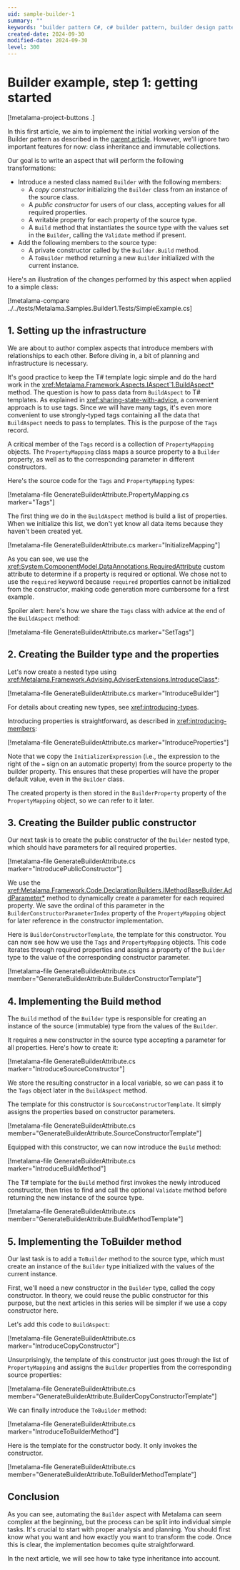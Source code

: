 ```yaml
---
uid: sample-builder-1
summary: ""
keywords: "builder pattern C#, c# builder pattern, builder design pattern C#"
created-date: 2024-09-30
modified-date: 2024-09-30
level: 300
---
```


# Builder example, step 1: getting started

[!metalama-project-buttons .]

In this first article, we aim to implement the initial working version of the Builder pattern as described in the [parent article](xref:sample-builder). However, we'll ignore two important features for now: class inheritance and immutable collections.

Our goal is to write an aspect that will perform the following transformations:

- Introduce a nested class named `Builder` with the following members:
    - A _copy constructor_ initializing the `Builder` class from an instance of the source class.
    - A _public constructor_ for users of our class, accepting values for all required properties.
    - A writable property for each property of the source type.
    - A `Build` method that instantiates the source type with the values set in the `Builder`, calling the `Validate` method if present.
- Add the following members to the source type:
    - A private constructor called by the `Builder.Build` method.
    - A `ToBuilder` method returning a new `Builder` initialized with the current instance.

Here's an illustration of the changes performed by this aspect when applied to a simple class:

[!metalama-compare ../../tests/Metalama.Samples.Builder1.Tests/SimpleExample.cs]

## 1. Setting up the infrastructure

We are about to author complex aspects that introduce members with relationships to each other. Before diving in, a bit of planning and infrastructure is necessary.

It's good practice to keep the T# template logic simple and do the hard work in the <xref:Metalama.Framework.Aspects.IAspect`1.BuildAspect*> method. The question is how to pass data from `BuildAspect` to T# templates. As explained in <xref:sharing-state-with-advice>, a convenient approach is to use tags. Since we will have many tags, it's even more convenient to use strongly-typed tags containing all the data that `BuildAspect` needs to pass to templates. This is the purpose of the `Tags` record.

A critical member of the `Tags` record is a collection of `PropertyMapping` objects. The `PropertyMapping` class maps a source property to a `Builder` property, as well as to the corresponding parameter in different constructors.

Here's the source code for the `Tags` and `PropertyMapping` types:

[!metalama-file GenerateBuilderAttribute.PropertyMapping.cs marker="Tags"]

The first thing we do in the `BuildAspect` method is build a list of properties. When we initialize this list, we don't yet know all data items because they haven't been created yet.

[!metalama-file GenerateBuilderAttribute.cs marker="InitializeMapping"]

As you can see, we use the <xref:System.ComponentModel.DataAnnotations.RequiredAttribute> custom attribute to determine if a property is required or optional. We chose not to use the `required` keyword because `required` properties cannot be initialized from the constructor, making code generation more cumbersome for a first example.

Spoiler alert: here's how we share the `Tags` class with advice at the end of the `BuildAspect` method:

[!metalama-file GenerateBuilderAttribute.cs marker="SetTags"]

## 2. Creating the Builder type and the properties

Let's now create a nested type using <xref:Metalama.Framework.Advising.AdviserExtensions.IntroduceClass*>:

[!metalama-file GenerateBuilderAttribute.cs marker="IntroduceBuilder"]

For details about creating new types, see <xref:introducing-types>.

Introducing properties is straightforward, as described in <xref:introducing-members>:

[!metalama-file GenerateBuilderAttribute.cs marker="IntroduceProperties"]

Note that we copy the `InitializerExpression` (i.e., the expression to the right of the `=` sign on an automatic property) from the source property to the builder property. This ensures that these properties will have the proper default value, even in the `Builder` class.

The created property is then stored in the `BuilderProperty` property of the `PropertyMapping` object, so we can refer to it later.

## 3. Creating the Builder public constructor

Our next task is to create the public constructor of the `Builder` nested type, which should have parameters for all required properties.

[!metalama-file GenerateBuilderAttribute.cs marker="IntroducePublicConstructor"]

We use the <xref:Metalama.Framework.Code.DeclarationBuilders.IMethodBaseBuilder.AddParameter*> method to dynamically create a parameter for each required property. We save the ordinal of this parameter in the `BuilderConstructorParameterIndex` property of the `PropertyMapping` object for later reference in the constructor implementation.

Here is `BuilderConstructorTemplate`, the template for this constructor. You can now see how we use the `Tags` and `PropertyMapping` objects. This code iterates through required properties and assigns a property of the `Builder` type to the value of the corresponding constructor parameter.

[!metalama-file GenerateBuilderAttribute.cs member="GenerateBuilderAttribute.BuilderConstructorTemplate"]

## 4. Implementing the Build method

The `Build` method of the `Builder` type is responsible for creating an instance of the source (immutable) type from the values of the `Builder`.

It requires a new constructor in the source type accepting a parameter for all properties. Here's how to create it:

[!metalama-file GenerateBuilderAttribute.cs marker="IntroduceSourceConstructor"]

We store the resulting constructor in a local variable, so we can pass it to the `Tags` object later in the `BuildAspect` method.

The template for this constructor is `SourceConstructorTemplate`. It simply assigns the properties based on constructor parameters.

[!metalama-file GenerateBuilderAttribute.cs member="GenerateBuilderAttribute.SourceConstructorTemplate"]

Equipped with this constructor, we can now introduce the `Build` method:

[!metalama-file GenerateBuilderAttribute.cs marker="IntroduceBuildMethod"]

The T# template for the `Build` method first invokes the newly introduced constructor, then tries to find and call the optional `Validate` method before returning the new instance of the source type.

[!metalama-file GenerateBuilderAttribute.cs member="GenerateBuilderAttribute.BuildMethodTemplate"]

## 5. Implementing the ToBuilder method

Our last task is to add a `ToBuilder` method to the source type, which must create an instance of the `Builder` type initialized with the values of the current instance.

First, we'll need a new constructor in the `Builder` type, called the copy constructor. In theory, we could reuse the public constructor for this purpose, but the next articles in this series will be simpler if we use a copy constructor here.

Let's add this code to `BuildAspect`:

[!metalama-file GenerateBuilderAttribute.cs marker="IntroduceCopyConstructor"]

Unsurprisingly, the template of this constructor just goes through the list of `PropertyMapping` and assigns the `Builder` properties from the corresponding source properties:

[!metalama-file GenerateBuilderAttribute.cs member="GenerateBuilderAttribute.BuilderCopyConstructorTemplate"]

We can finally introduce the `ToBuilder` method:

[!metalama-file GenerateBuilderAttribute.cs marker="IntroduceToBuilderMethod"]

Here is the template for the constructor body. It only invokes the constructor.

[!metalama-file GenerateBuilderAttribute.cs member="GenerateBuilderAttribute.ToBuilderMethodTemplate"]

## Conclusion

As you can see, automating the `Builder` aspect with Metalama can seem complex at the beginning, but the process can be split into individual simple tasks. It's crucial to start with proper analysis and planning. You should first know what you want and how exactly you want to transform the code. Once this is clear, the implementation becomes quite straightforward.

In the next article, we will see how to take type inheritance into account.
